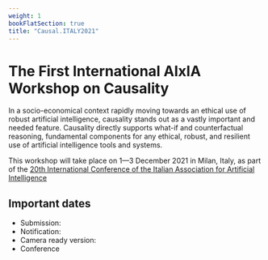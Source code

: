 ```yaml
---
weight: 1
bookFlatSection: true
title: "Causal.ITALY2021"
---
```


# The First International AIxIA Workshop on Causality

In a socio-economical context rapidly moving towards an ethical use of robust artificial intelligence, causality stands out as a vastly important and needed feature. Causality directly supports what-if and counterfactual reasoning, fundamental components for any ethical, robust, and resilient use of artificial intelligence tools and systems.


This workshop will take place on 1—3 December 2021 in Milan, Italy, as part of the [20th International Conference of the Italian Association for Artificial Intelligence](https://aixia2021.disco.unimib.it/)


## Important dates
* Submission: 
* Notification:
* Camera ready version:
* Conference